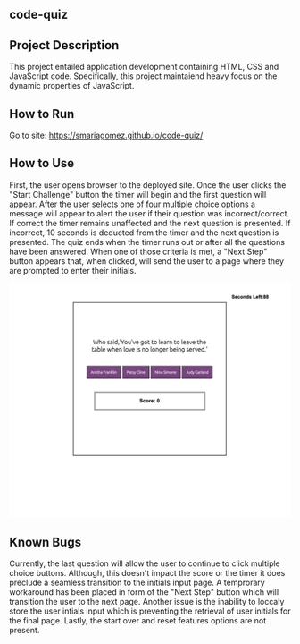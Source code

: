 ## code-quiz

## Project Description

This project entailed application development containing HTML, CSS and JavaScript code. Specifically, this project maintaiend heavy focus on the dynamic properties of JavaScript. 

## How to Run
Go to site: https://smariagomez.github.io/code-quiz/


## How to Use

First, the user opens browser to the deployed site. Once the user clicks the "Start Challenge" button the timer will begin and the first question will appear. After the user selects one of four multiple choice options a message will appear to alert the user if their question was incorrect/correct. If correct the timer remains unaffected and the next question is presented. If incorrect, 10 seconds is deducted from the timer and the next question is presented. The quiz ends when the timer runs out or after all the questions have been answered. When one of those criteria is met, a "Next Step" button appears that, when clicked, will send the user to a page where they are prompted to enter their initials.

<img src="./assets/ScreenShot.jpg">

## Known Bugs

Currently, the last question will allow the user to continue to click multiple choice buttons. Although, this doesn't impact the score or the timer it does preclude a seamless transition to the initials input page. A temprorary workaround has been placed in form of the "Next Step" button which will transition the user to the next page. Another issue is the inability to loccaly store the user intials input which is preventing the retrieval of user initials for the final page. Lastly, the start over and reset features options are not present.

